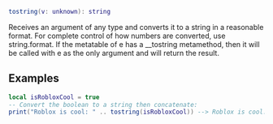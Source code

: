 ```Lua
tostring(v: unknown): string
```
Receives an argument of any type and converts it to a string in a reasonable format. For complete control of how numbers are converted, use string.format. If the metatable of e has a __tostring metamethod, then it will be called with e as the only argument and will return the result.
## Examples
```Lua
local isRobloxCool = true
-- Convert the boolean to a string then concatenate:
print("Roblox is cool: " .. tostring(isRobloxCool)) --> Roblox is cool: true
```